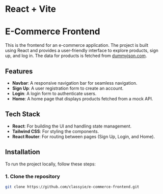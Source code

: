 # React + Vite

# E-Commerce Frontend

This is the frontend for an e-commerce application. The project is built using React and provides a user-friendly interface to explore products, sign up, and log in. The data for products is fetched from [dummyjson.com](https://dummyjson.com/products?limit=10).

## Features

- **Navbar**: A responsive navigation bar for seamless navigation.
- **Sign Up**: A user registration form to create an account.
- **Login**: A login form to authenticate users.
- **Home**: A home page that displays products fetched from a mock API.
  
## Tech Stack

- **React**: For building the UI and handling state management.
- **Tailwind CSS**: For styling the components.
- **React Router**: For routing between pages (Sign Up, Login, and Home).
  
## Installation

To run the project locally, follow these steps:

### 1. Clone the repository

```bash
git clone https://github.com/classyie/e-commerce-frontend.git
